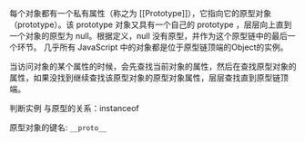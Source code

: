 每个对象都有一个私有属性（称之为 [[Prototype]]），它指向它的原型对象（prototype）。该 prototype 对象又具有一个自己的 prototype ，层层向上直到一个对象的原型为 null。根据定义，null 没有原型，并作为这个原型链中的最后一个环节。
几乎所有 JavaScript 中的对象都是位于原型链顶端的Object的实例。

当访问对象的某个属性的时候，会先查找当前对象的属性，然后在查找原型对象的属性，如果没找到继续查找该原型对象的原型对象属性，层层查找直到原型链顶端。

判断实例 与原型的关系：instanceof

原型对象的键名:  `__proto__`